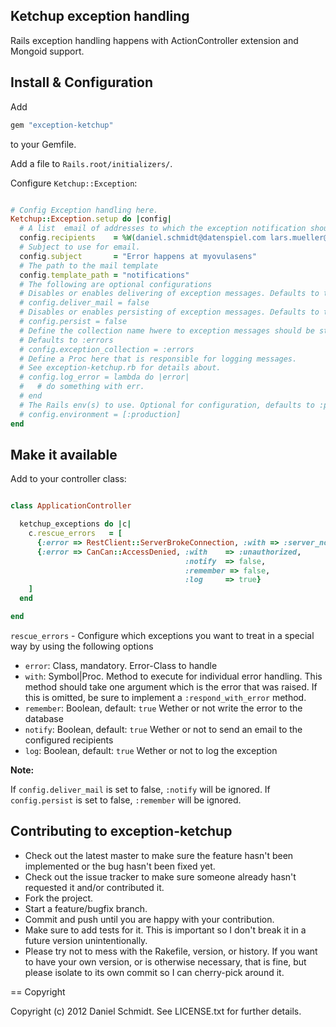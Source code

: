 ## Ketchup exception handling

Rails exception handling happens with ActionController extension and Mongoid support.

## Install & Configuration

Add 

```ruby
gem "exception-ketchup" 
```

to your Gemfile.

Add a file to <code>Rails.root/initializers/</code>.

Configure <code>Ketchup::Exception</code>:

```ruby

# Config Exception handling here. 
Ketchup::Exception.setup do |config|
  # A list  email of addresses to which the exception notification should be mailed. 
  config.recipients    = %W(daniel.schmidt@datenspiel.com lars.mueller@datenspiel.com)
  # Subject to use for email.
  config.subject       = "Error happens at myovulasens"
  # The path to the mail template
  config.template_path = "notifications" 
  # The following are optional configurations
  # Disables or enables delivering of exception messages. Defaults to true.
  # config.deliver_mail = false
  # Disables or enables persisting of exception messages. Defaults to true
  # config.persist = false
  # Define the collection name hwere to exception messages should be stored.
  # Defaults to :errors
  # config.exception_collection = :errors
  # Define a Proc here that is responsible for logging messages. 
  # See exception-ketchup.rb for details about.
  # config.log_error = lambda do |error|
  #   # do something with err. 
  # end
  # The Rails env(s) to use. Optional for configuration, defaults to :production
  # config.environment = [:production]
end
```

## Make it available

Add to your controller class:

```ruby

class ApplicationController

  ketchup_exceptions do |c|
    c.rescue_errors   = [
      {:error => RestClient::ServerBrokeConnection, :with => :server_not_responding},
      {:error => CanCan::AccessDenied, :with    => :unauthorized,
                                       :notify  => false,
                                       :remember => false,
                                       :log     => true}
    ]
  end

end

```

<code>rescue_errors</code>  -  Configure which exceptions you want to treat in a special way by using the following options
   *   <code>error</code>:    Class, mandatory.
                              Error-Class to handle
   *   <code>with</code>:     Symbol|Proc.
                              Method to execute for individual error handling. This method should take
                              one argument which is the error that was raised.
                              If this is omitted, be sure to implement a <code>:respond_with_error</code> method.
   *   <code>remember</code>: Boolean, default: <code>true</code>
                              Wether or not write the error to the database
   *   <code>notify</code>:   Boolean, default: <code>true</code>
                              Wether or not to send an email to the configured recipients
   *   <code>log</code>:      Boolean, default: <code>true</code>
                              Wether or not to log the exception

**Note:** 

If <code>config.deliver_mail</code> is set to false, <code>:notify</code> will be ignored.
If <code>config.persist</code> is set to false, <code>:remember</code> will be ignored.

## Contributing to exception-ketchup
 
* Check out the latest master to make sure the feature hasn't been implemented or the bug hasn't been fixed yet.
* Check out the issue tracker to make sure someone already hasn't requested it and/or contributed it.
* Fork the project.
* Start a feature/bugfix branch.
* Commit and push until you are happy with your contribution.
* Make sure to add tests for it. This is important so I don't break it in a future version unintentionally.
* Please try not to mess with the Rakefile, version, or history. If you want to have your own version, or is otherwise necessary, that is fine, but please isolate to its own commit so I can cherry-pick around it.

== Copyright

Copyright (c) 2012 Daniel Schmidt. See LICENSE.txt for
further details.

